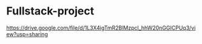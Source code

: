 # Fullstack-project
https://drive.google.com/file/d/1L3X4igTmR2BlMzpcl_hhW20nGGICPUq3/view?usp=sharing
